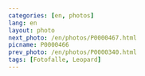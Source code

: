 ```yaml
---
categories: [en, photos]
lang: en
layout: photo
next_photo: /en/photos/P0000467.html
picname: P0000466
prev_photo: /en/photos/P0000340.html
tags: [Fotofalle, Leopard]
---
```

